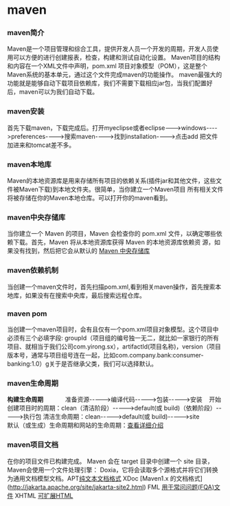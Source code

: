# maven
### maven简介
Maven是一个项目管理和综合工具，提供开发人员一个开发的周期，开发人员使用可以方便的进行创建报表，检查，构建和测试自动化设置。
Maven项目的结构和内容在一个XML文件中声明，pom.xml 项目对象模型（POM），这是整个Maven系统的基本单元，通过这个文件完成maven的功能操作。
maven最强大的功能就是能够自动下载项目依赖库，我们不需要下载相应jar包，当我们配置好后，maven可以为我们自动下载。
### maven安装
首先下载maven，下载完成后。打开myeclipse或者eclipse--->windows---->preferences---->搜索maven---->找到installation---->点击add
把文件加进来和tomcat差不多。
### maven本地库
Maven的本地资源库是用来存储所有项目的依赖关系(插件jar和其他文件，这些文件被Maven下载)到本地文件夹。很简单，当你建立一个Maven项目
所有相关文件将被存储在你的Maven本地仓库。可以打开你的maven看到。
### maven中央存储库
当你建立一个 Maven 的项目，Maven 会检查你的 pom.xml 文件，以确定哪些依赖下载。首先，Maven 将从本地资源库获得 Maven 的本地资源库依赖资
源，如果没有找到，然后把它会从默认的 [Maven 中央存储库](http://repo1.maven.org/maven2/)
### maven依赖机制
当创建一个maven文件时，首先扫描pom.xml,看到相关maven操作，首先搜索本地库，如果没有在搜索中央库，最后搜索远程仓库。
### maven pom
当创建一个maven项目时，会有且仅有一个pom.xml项目对象模型。这个项目中必须有三个必填字段: groupId（项目组的编号独一无二，就比如一家银行的所有项目、就相当于我们公司com.yirong.sx），artifactId(项目名称)，version（项目版本号，通常与项目组号连在一起，比如com.company.bank:consumer-banking:1.0）g关于是否继承父类，我们可以选择默认。
### maven生命周期
**构建生命周期**             
准备资源----->编译代码----->包装----->安装    开始创建项目时的周期：clean（清洁阶段）----->default(或 build)（依赖阶段）----->执行包
清洁生命周期：clean----->default(或 build)----->site           
默认（或生成）生命周期和网站的生命周期：[查看详细介绍](https://www.yiibai.com/maven/maven_build_life_cycle.html)          

### maven项目文档
在你的项目文件已构建完成。 Maven 会在 target  目录中创建一个 site 目录，Maven会使用一个文件处理引擎： Doxia，它将会读取多个源格式并将它们转换为通用文档模型文档。APT[纯文本文档格式](http://maven.apache.org/doxia/format.html)
XDoc	[Maven1.x 的文档格式]
(http://jakarta.apache.org/site/jakarta-site2.html)
FML	[用于常问问题(FQA)文件](http://maven.apache.org/doxia/references/fml-format.html)
XHTML	[可扩展HTML](http://en.wikipedia.org/wiki/XHTML)             


